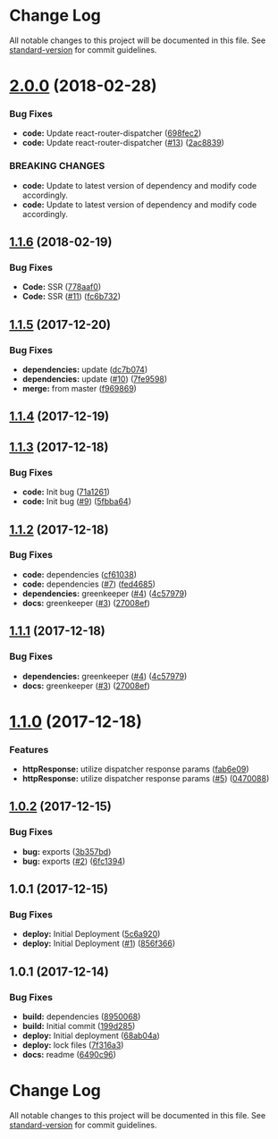 # Change Log

All notable changes to this project will be documented in this file. See [standard-version](https://github.com/conventional-changelog/standard-version) for commit guidelines.

<a name="2.0.0"></a>
# [2.0.0](https://github.com/adam-26/react-router-metadata-action/compare/v1.1.6...v2.0.0) (2018-02-28)


### Bug Fixes

* **code:** Update react-router-dispatcher ([698fec2](https://github.com/adam-26/react-router-metadata-action/commit/698fec2))
* **code:** Update react-router-dispatcher ([#13](https://github.com/adam-26/react-router-metadata-action/issues/13)) ([2ac8839](https://github.com/adam-26/react-router-metadata-action/commit/2ac8839))


### BREAKING CHANGES

* **code:** Update to latest version of dependency and modify code accordingly.
* **code:** Update to latest version of dependency and modify code accordingly.



<a name="1.1.6"></a>
## [1.1.6](https://github.com/adam-26/react-router-metadata-action/compare/v1.1.5...v1.1.6) (2018-02-19)


### Bug Fixes

* **Code:** SSR ([778aaf0](https://github.com/adam-26/react-router-metadata-action/commit/778aaf0))
* **Code:** SSR ([#11](https://github.com/adam-26/react-router-metadata-action/issues/11)) ([fc6b732](https://github.com/adam-26/react-router-metadata-action/commit/fc6b732))



<a name="1.1.5"></a>
## [1.1.5](https://github.com/adam-26/react-router-metadata-action/compare/v1.1.4...v1.1.5) (2017-12-20)


### Bug Fixes

* **dependencies:** update ([dc7b074](https://github.com/adam-26/react-router-metadata-action/commit/dc7b074))
* **dependencies:** update ([#10](https://github.com/adam-26/react-router-metadata-action/issues/10)) ([7fe9598](https://github.com/adam-26/react-router-metadata-action/commit/7fe9598))
* **merge:** from master ([f969869](https://github.com/adam-26/react-router-metadata-action/commit/f969869))



<a name="1.1.4"></a>
## [1.1.4](https://github.com/adam-26/react-router-metadata-action/compare/v1.1.3...v1.1.4) (2017-12-19)



<a name="1.1.3"></a>
## [1.1.3](https://github.com/adam-26/react-router-metadata-action/compare/v1.1.2...v1.1.3) (2017-12-18)


### Bug Fixes

* **code:** Init bug ([71a1261](https://github.com/adam-26/react-router-metadata-action/commit/71a1261))
* **code:** Init bug ([#9](https://github.com/adam-26/react-router-metadata-action/issues/9)) ([5fbba64](https://github.com/adam-26/react-router-metadata-action/commit/5fbba64))



<a name="1.1.2"></a>
## [1.1.2](https://github.com/adam-26/react-router-metadata-action/compare/v1.1.0...v1.1.2) (2017-12-18)


### Bug Fixes

* **code:** dependencies ([cf61038](https://github.com/adam-26/react-router-metadata-action/commit/cf61038))
* **code:** dependencies  ([#7](https://github.com/adam-26/react-router-metadata-action/issues/7)) ([fed4685](https://github.com/adam-26/react-router-metadata-action/commit/fed4685))
* **dependencies:** greenkeeper ([#4](https://github.com/adam-26/react-router-metadata-action/issues/4)) ([4c57979](https://github.com/adam-26/react-router-metadata-action/commit/4c57979))
* **docs:** greenkeeper ([#3](https://github.com/adam-26/react-router-metadata-action/issues/3)) ([27008ef](https://github.com/adam-26/react-router-metadata-action/commit/27008ef))



<a name="1.1.1"></a>
## [1.1.1](https://github.com/adam-26/react-router-metadata-action/compare/v1.1.0...v1.1.1) (2017-12-18)


### Bug Fixes

* **dependencies:** greenkeeper ([#4](https://github.com/adam-26/react-router-metadata-action/issues/4)) ([4c57979](https://github.com/adam-26/react-router-metadata-action/commit/4c57979))
* **docs:** greenkeeper ([#3](https://github.com/adam-26/react-router-metadata-action/issues/3)) ([27008ef](https://github.com/adam-26/react-router-metadata-action/commit/27008ef))



<a name="1.1.0"></a>
# [1.1.0](https://github.com/adam-26/react-router-metadata-action/compare/v1.0.2...v1.1.0) (2017-12-18)


### Features

* **httpResponse:** utilize dispatcher response params ([fab6e09](https://github.com/adam-26/react-router-metadata-action/commit/fab6e09))
* **httpResponse:** utilize dispatcher response params ([#5](https://github.com/adam-26/react-router-metadata-action/issues/5)) ([0470088](https://github.com/adam-26/react-router-metadata-action/commit/0470088))



<a name="1.0.2"></a>
## [1.0.2](https://github.com/adam-26/react-router-metadata-action/compare/v1.0.1...v1.0.2) (2017-12-15)


### Bug Fixes

* **bug:** exports ([3b357bd](https://github.com/adam-26/react-router-metadata-action/commit/3b357bd))
* **bug:** exports ([#2](https://github.com/adam-26/react-router-metadata-action/issues/2)) ([6fc1394](https://github.com/adam-26/react-router-metadata-action/commit/6fc1394))



<a name="1.0.1"></a>
## 1.0.1 (2017-12-15)


### Bug Fixes

* **deploy:** Initial Deployment ([5c6a920](https://github.com/adam-26/react-router-metadata-action/commit/5c6a920))
* **deploy:** Initial Deployment ([#1](https://github.com/adam-26/react-router-metadata-action/issues/1)) ([856f366](https://github.com/adam-26/react-router-metadata-action/commit/856f366))



<a name="1.0.1"></a>
## 1.0.1 (2017-12-14)


### Bug Fixes

* **build:** dependencies ([8950068](https://github.com/adam-26/react-router-metadata-action/commit/8950068))
* **build:** Initial commit ([199d285](https://github.com/adam-26/react-router-metadata-action/commit/199d285))
* **deploy:** Initial deployment ([68ab04a](https://github.com/adam-26/react-router-metadata-action/commit/68ab04a))
* **deploy:** lock files ([7f316a3](https://github.com/adam-26/react-router-metadata-action/commit/7f316a3))
* **docs:** readme ([6490c96](https://github.com/adam-26/react-router-metadata-action/commit/6490c96))



# Change Log

All notable changes to this project will be documented in this file. See [standard-version](https://github.com/conventional-changelog/standard-version) for commit guidelines.
